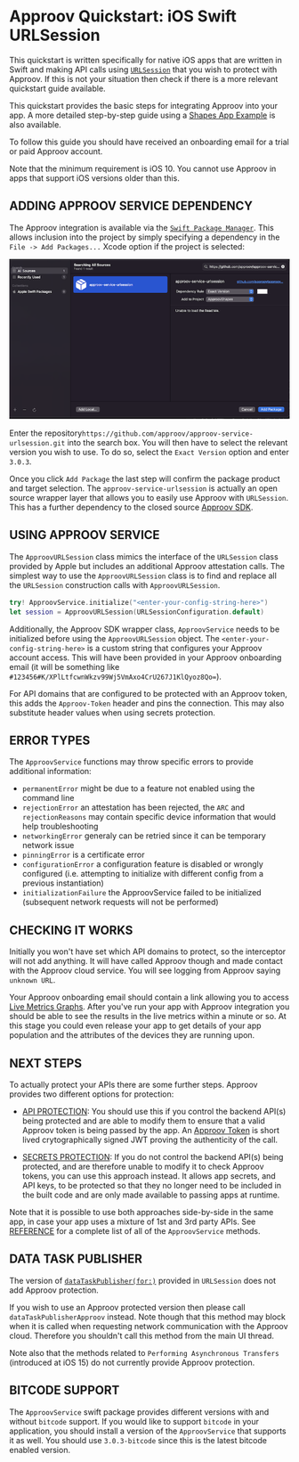 # Approov Quickstart: iOS Swift URLSession

This quickstart is written specifically for native iOS apps that are written in Swift and making API calls using [`URLSession`](https://developer.apple.com/documentation/foundation/urlsession) that you wish to protect with Approov. If this is not your situation then check if there is a more relevant quickstart guide available.

This quickstart provides the basic steps for integrating Approov into your app. A more detailed step-by-step guide using a [Shapes App Example](https://github.com/approov/quickstart-ios-swift-urlsession/blob/master/SHAPES-EXAMPLE.md) is also available.

To follow this guide you should have received an onboarding email for a trial or paid Approov account.

Note that the minimum requirement is iOS 10. You cannot use Approov in apps that support iOS versions older than this.

## ADDING APPROOV SERVICE DEPENDENCY
The Approov integration is available via the [`Swift Package Manager`](https://developer.apple.com/documentation/swift_packages/adding_package_dependencies_to_your_app). This allows inclusion into the project by simply specifying a dependency in the `File -> Add Packages...` Xcode option if the project is selected:

![Add Package Dependency](readme-images/AddPackage.png)

Enter the repository`https://github.com/approov/approov-service-urlsession.git` into the search box. You will then have to select the relevant version you wish to use. To do so, select the `Exact Version` option and enter `3.0.3`.

Once you click `Add Package` the last step will confirm the package product and target selection. The `approov-service-urlsession` is actually an open source wrapper layer that allows you to easily use Approov with `URLSession`. This has a further dependency to the closed source [Approov SDK](https://github.com/approov/approov-ios-sdk).

## USING APPROOV SERVICE
The `ApproovURLSession` class mimics the interface of the `URLSession` class provided by Apple but includes an additional Approov attestation calls. The simplest way to use the `ApproovURLSession` class is to find and replace all the `URLSession` construction calls with `ApproovURLSession`. 

```swift
try! ApproovService.initialize("<enter-your-config-string-here>")
let session = ApproovURLSession(URLSessionConfiguration.default)
```

Additionally, the Approov SDK wrapper class, `ApproovService` needs to be initialized before using the `ApproovURLSession` object. The `<enter-your-config-string-here>` is a custom string that configures your Approov account access. This will have been provided in your Approov onboarding email (it will be something like `#123456#K/XPlLtfcwnWkzv99Wj5VmAxo4CrU267J1KlQyoz8Qo=`).

For API domains that are configured to be protected with an Approov token, this adds the `Approov-Token` header and pins the connection. This may also substitute header values when using secrets protection.

## ERROR TYPES
The `ApproovService` functions may throw specific errors to provide additional information:

* `permanentError` might be due to a feature not enabled using the command line
* `rejectionError` an attestation has been rejected, the `ARC` and `rejectionReasons` may contain specific device information that would help troubleshooting
* `networkingError` generaly can be retried since it can be temporary network issue
* `pinningError` is a certificate error
* `configurationError` a configuration feature is disabled or wrongly configured (i.e. attempting to initialize with different config from a previous instantiation) 
* `initializationFailure` the ApproovService failed to be initialized (subsequent network requests will not be performed)

## CHECKING IT WORKS
Initially you won't have set which API domains to protect, so the interceptor will not add anything. It will have called Approov though and made contact with the Approov cloud service. You will see logging from Approov saying `unknown URL`.

Your Approov onboarding email should contain a link allowing you to access [Live Metrics Graphs](https://approov.io/docs/latest/approov-usage-documentation/#metrics-graphs). After you've run your app with Approov integration you should be able to see the results in the live metrics within a minute or so. At this stage you could even release your app to get details of your app population and the attributes of the devices they are running upon.

## NEXT STEPS
To actually protect your APIs there are some further steps. Approov provides two different options for protection:

* [API PROTECTION](https://github.com/approov/quickstart-ios-swift-urlsession/blob/master/API-PROTECTION.md): You should use this if you control the backend API(s) being protected and are able to modify them to ensure that a valid Approov token is being passed by the app. An [Approov Token](https://approov.io/docs/latest/approov-usage-documentation/#approov-tokens) is short lived crytographically signed JWT proving the authenticity of the call.

* [SECRETS PROTECTION](https://github.com/approov/quickstart-ios-swift-urlsession/blob/master/SECRETS-PROTECTION.md): If you do not control the backend API(s) being protected, and are therefore unable to modify it to check Approov tokens, you can use this approach instead. It allows app secrets, and API keys, to be protected so that they no longer need to be included in the built code and are only made available to passing apps at runtime.

Note that it is possible to use both approaches side-by-side in the same app, in case your app uses a mixture of 1st and 3rd party APIs.
See [REFERENCE](https://github.com/approov/quickstart-ios-swift-urlsession/blob/master/REFERENCE.md) for a complete list of all of the `ApproovService` methods.

## DATA TASK PUBLISHER
The version of [`dataTaskPublisher(for:)`](https://developer.apple.com/documentation/foundation/urlsession/3329708-datataskpublisher) provided in `URLSession` does not add Approov protection.

If you wish to use an Approov protected version then please call `dataTaskPublisherApproov` instead. Note though that this method may block when it is called when requesting network communication with the Approov cloud. Therefore you shouldn't call this method from the main UI thread.

Note also that the methods related to `Performing Asynchronous Transfers` (introduced at iOS 15) do not currently provide Approov protection.

## BITCODE SUPPORT
The `ApproovService` swift package provides different versions with and without `bitcode` support. If you would like to support `bitcode` in your application, you should install a version of the `ApproovService` that supports it as well. You should use `3.0.3-bitcode` since this is the latest bitcode enabled version.
